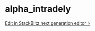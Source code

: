 # alpha_intradely

[Edit in StackBlitz next generation editor ⚡️](https://stackblitz.com/~/github.com/3ryuan/alpha_intradely)